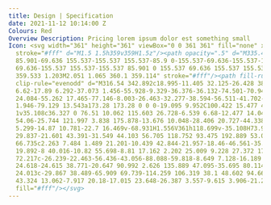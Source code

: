 ```yaml
---
title: Design | Specification
date: 2021-11-12 10:14:00 Z
Colours: Red
Overview Description: Pricing lorem ipsum dolor est something small
Icon: <svg width="361" height="361" viewBox="0 0 361 361" fill="none" xmlns="http://www.w3.org/2000/svg"><path
  stroke="#fff" d="M1.5 1.5h359v359H1.5z"/><path opacity=".5" d="M335.421 182.673c0
  85.901-69.636 155.537-155.537 155.537-85.9 0-155.537-69.636-155.537-155.537 0-85.9
  69.636-155.537 155.537-155.537 85.901 0 155.537 69.636 155.537 155.537ZM1.205 358.974
  359.533 1.203M2.051 1.065 360.1 359.114" stroke="#fff"/><path fill-rule="evenodd"
  clip-rule="evenodd" d="M316.54 342.892c18.995-11.405 32.125-26.428 38.807-44.488
  6.62-17.89 6.292-37.073 1.456-55.928-9.329-36.376-36.132-74.501-70.941-108.758 17.613-29.115
  24.084-55.262 17.465-77.146-8.003-26.463-32.277-38.594-56.511-41.702-24.477-3.14-53.058
  1.946-79.129 13.543a173.28 173.28 0 0 0-19.095 9.952C100.422 15.477 49.147 1 1.852
  1v35.108c36.327 0 76.51 10.062 115.603 26.728-6.539 6.68-12.477 14.048-17.589 22.099-34.321
  54.06-25.744 121.997 3.838 175.878-13.676 10.048-28.406 20.727-44.338 32.276l-.002.001c-7.309
  5.299-14.87 10.781-22.7 16.469v-68.931H1.556V361h118.699v-35.108H73.972l5.66-4.098.002-.002c15.407-11.154
  29.837-21.601 43.391-31.549 44.103 56.705 118.752 93.475 192.889 53.007l.317-.172.309-.186ZM269.722
  66.735c2.263 7.484 1.489 21.201-10.439 42.844-21.957-18.46-46.561-35.849-72.631-51.076
  19.892-8 40.016-10.82 55.698-8.81 17.162 2.202 25.009 9.228 27.372 17.042Zm-30.074
  72.217c-26.239-22.463-56.436-43.056-88.088-59.818-8.649 7.128-16.189 15.38-22.054
  24.618-24.615 38.771-20.647 90.992 2.626 135.889 47.095-35.695 80.114-64.646 107.516-100.689Zm25.814
  24.013c-29.867 38.489-65.909 69.739-114.259 106.319 38.1 48.602 94.664 71.985 147.57
  43.324 13.062-7.917 20.18-17.015 23.648-26.387 3.557-9.615 3.906-21.252.374-35.023-6.754-26.337-26.973-57.416-57.333-88.233Z"
  fill="#fff"/></svg>
---
```


